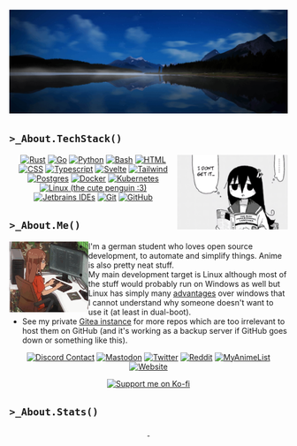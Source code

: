 ![](assets/background.jpg)

## `>_About.TechStack()`

<img align="right" src="assets/tsukishima_shijima_the_rust_programming_language.png" alt="Octocat" width="200px">

<p align="center">
    <a href="https://www.rust-lang.org/"><img src="https://skillicons.dev/icons?i=rust" alt="Rust"></a>
    <a href="https://go.dev/"><img src="https://skillicons.dev/icons?i=go" alt="Go"></a>
    <a href="https://www.python.org/"><img src="https://skillicons.dev/icons?i=python" alt="Python"></a>
    <a href="https://www.gnu.org/software/bash/"><img src="https://skillicons.dev/icons?i=bash" alt="Bash"></a>
    <a href="https://html.spec.whatwg.org/"><img src="https://skillicons.dev/icons?i=html" alt="HTML"></a>
    <a href="https://www.w3.org/TR/CSS/"><img src="https://skillicons.dev/icons?i=css" alt="CSS"></a>
    <a href="https://www.typescriptlang.org/"><img src="https://skillicons.dev/icons?i=typescript" alt="Typescript"></a>
    <a href="https://svelte.dev/"><img src="https://skillicons.dev/icons?i=svelte" alt="Svelte"></a>
    <a href="https://tailwindcss.com/"><img src="https://skillicons.dev/icons?i=tailwind" alt="Tailwind"></a>
    <a href="https://www.postgresql.org/"><img src="https://skillicons.dev/icons?i=postgres" alt="Postgres"></a>
    <a href="https://www.docker.com/"><img src="https://skillicons.dev/icons?i=docker" alt="Docker"></a>
    <a href="https://kubernetes.io/"><img src="https://skillicons.dev/icons?i=kubernetes" alt="Kubernetes"></a>
    <a href="https://www.linux.org/"><img src="https://skillicons.dev/icons?i=linux" alt="Linux (the cute penguin :3)"></a>
    <a href="https://www.jetbrains.com/"><img src="https://skillicons.dev/icons?i=idea" alt="Jetbrains IDEs"></a>
    <a href="https://git-scm.com/"><img src="https://skillicons.dev/icons?i=git" alt="Git"></a>
    <a href="https://github.com/"><img src="https://skillicons.dev/icons?i=github" alt="GitHub"></a>
</p>

## `>_About.Me()`

<img align="left" src="assets/anime_programming.gif" alt="" width="143px">

- I'm a german student who loves open source development, to automate and simplify things. Anime is also pretty neat stuff.
- My main development target is Linux although most of the stuff would probably run on Windows as well but Linux has simply many [advantages](https://www.reddit.com/r/linuxmemes/comments/j97tjs/windows_needs_to_update_microhaft_edge_and/) over windows that I cannot understand why someone doesn't want to use it (at least in dual-boot).
- See my private [Gitea instance](https://gitea.bytedream.dev/bytedream) for more repos which are too irrelevant to host them on GitHub (and it's working as a backup server if GitHub goes down or something like this).

<p align="center">
    <a href="https://discordapp.com/users/650417934073593886"><img src="https://img.shields.io/badge/Discord-bytedream-%23404eed?style=flat-square" alt="Discord Contact"></a>
    <a href="https://mastodon.social/@bytedream"><img src="https://img.shields.io/mastodon/follow/109518847941069996?color=%23595aff&domain=https%3A%2F%2Fmastodon.social&label=Mastodon&style=flat-square" alt="Mastodon"></a>
    <a href="https://twitter.com/ByteDreamDev"><img src="https://img.shields.io/twitter/follow/ByteDreamDev?color=%231da1f2&label=Twitter&style=flat-square" alt="Twitter"></a>
    <a href="https://www.reddit.com/user/ByteDream"><img src="https://img.shields.io/badge/Reddit-u%2FByteDream-red?style=flat-square" alt="Reddit"></a>
    <a href="https://myanimelist.net/profile/ByteDream"><img src="https://img.shields.io/badge/Anime%20List-MAL-%232e51a2?style=flat-square" alt="MyAnimeList"></a>
    <a href="https://bytedream.dev/"><img src="https://img.shields.io/website?label=Website&style=flat-square&url=https%3A%2F%2Fbytedream.dev" alt="Website"></a>
</p>

<p align="center">
    <a href="https://ko-fi.com/bytedream"><img src="https://ko-fi.com/img/githubbutton_sm.svg" alt="Support me on Ko-fi"></a>
</p>

## `>_About.Stats()`

<p align="center">
    <a href="https://github.com/ByteDream" style="width: 100%">
        <img src="https://github-readme-stats.vercel.app/api?username=ByteDream&show_icons=true&theme=radical" alt="" height="160px"/>
        <img src="https://github-readme-stats.vercel.app/api/top-langs/?username=ByteDream&layout=compact&theme=radical&langs_count=6" alt="" height="160px"/>
    </a>
</p>
